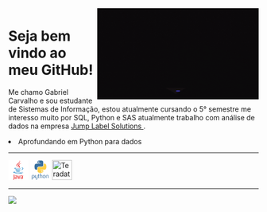<img src = "giphy.gif" width ="325px" align = "right">
<h1> Seja bem vindo ao meu GitHub! </h1>
<p> Me chamo Gabriel Carvalho e sou estudante de Sistemas de Informação, estou atualmente cursando o 5° semestre me interesso muito por SQL, Python e SAS atualmente trabalho com análise de dados na empresa <a href = "https://www.jumplabel.com.br/"> Jump Label Solutions </a>. </p>

<li> Aprofundando em Python para dados </li>

---

<div>
  <img src = "https://raw.githubusercontent.com/devicons/devicon/1119b9f84c0290e0f0b38982099a2bd027a48bf1/icons/java/java-original-wordmark.svg" title = "Java" width = "40" height = "40"/>
  <img src = "https://raw.githubusercontent.com/devicons/devicon/1119b9f84c0290e0f0b38982099a2bd027a48bf1/icons/python/python-original-wordmark.svg" title = "Python" width = "40" height = "40"/>
  <img src = "https://img.icons8.com/color/480/teradata.png" title = "Teradata" width = "40" height = "40"/>
 </div>


---

<a href = "https://www.linkedin.com/in/gacarvalho29/"> <img src = "https://img.shields.io/badge/linkedin-%230077B5.svg?style=for-the-badge&logo=linkedin&logoColor=white"></a>
